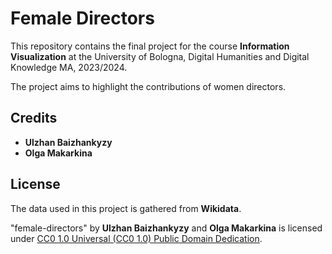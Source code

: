 # Female Directors

This repository contains the final project for the course **Information Visualization** at the University of Bologna, Digital Humanities and Digital Knowledge MA, 2023/2024.

The project aims to highlight the contributions of women directors. 

## Credits
- **Ulzhan Baizhankyzy**
- **Olga Makarkina**

## License
The data used in this project is gathered from **Wikidata**.

"female-directors" by **Ulzhan Baizhankyzy** and **Olga Makarkina** is licensed under [CC0 1.0 Universal (CC0 1.0) Public Domain Dedication](https://creativecommons.org/publicdomain/zero/1.0/).
